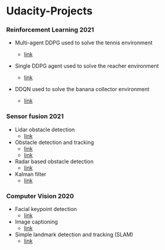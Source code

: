 # Udacity-Projects

### Reinforcement Learning 2021
* Multi-agent DDPG used to solve the tennis environment
  * [link](https://github.com/HatemSelim94/RL-MADDPG)

* Single DDPG agent used to solve the reacher environment
  * [link](https://github.com/HatemSelim94/RL-DDPG)

* DDQN used to solve the banana collector environment
  * [link]()

### Sensor fusion 2021
* Lidar obstacle detection
  * [link](https://github.com/HatemSelim94/Lidar_Obstacle_Detection)
* Obstacle detection and tracking
  * [link](https://github.com/HatemSelim94/2D_Feature_Tracking)
  * [link](https://github.com/HatemSelim94/3D_Object_Tracking)
* Radar based obstacle detection
    * [link]()
* Kalman filter
    * [link]()

### Computer Vision 2020
* Facial keypoint detection
  * [link](https://github.com/HatemSelim94/Facial-Keypoints-Detection)
* Image captioning
  * [link](https://github.com/HatemSelim94/Image-Captioning)
* Simple landmark detection and tracking (SLAM)
  * [link](https://github.com/HatemSelim94/SLAM)
